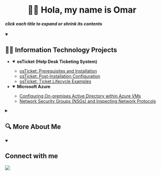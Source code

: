 <h1 align="center">🙋‍♂️ Hola, my name is Omar</h1>

#### *click each title to expand or shrink its contents*

<details open>
<summary><h2>👨‍💻 Information Technology Projects</h2></summary>
  
- <details open>
  <summary><b>osTicket (Help Desk Ticketing System)</b></summary>
    
  - [osTicket: Prerequisites and Installation](https://github.com/joshmadakorcc/osticket-prereqs)
  - [osTicket: Post-Installation Configuration](https://github.com/joshmadakorcc/post-install-config)
  - [osTicket: Ticket Lifecycle Examples](https://github.com/joshmadakorcc/ticket-lifecycle)
  </details>

- <details open>
  <summary><b>Microsoft Azure</b></summary>
    
  - [Configuring On-premises Active Directory within Azure VMs](https://github.com/joshmadakorcc/configure-ad)
  - [Network Security Groups (NSGs) and Inspecting Network Protocols](https://github.com/joshmadakorcc/azure-network-protocols)
  </details>
  
</details>

<details closed>
<summary><h2>🔍 More About Me</h2></summary>

  - 👀 I'm looking to advance my IT skills and career
  - 🎨 I do digital art as a hobby
  - 💪 I enjoy powerlifting!
  - 🗣️ I'm an intermediate spanish-speaker
  <img src="https://github-readme-stats.vercel.app/api/top-langs?username=omar-b-maldonado&show_icons=true&locale=en&layout=compact&theme=tokyonight" alt="ovi" />
</details>

<details open>
<summary><h2> Connect with me</h2></summary> 
  <a href="https://www.linkedin.com/in/omar-b-maldonado/"><img src="https://img.shields.io/badge/LinkedIn-0077B5?style=for-the-badge&logo=linkedin&logoColor=white"/></a>
</details>





<!-- <a href="https://omar-b-maldonado.itch.io/"><img src="https://img.shields.io/badge/Itch.io-FA5C5C?style=for-the-badge&logo=itchdotio&logoColor=white" /></a>-->

<!--- Themes:
chartreuse-dark
tokyonight
bear
neon
<!---
Omar-B-Maldonado/Omar-B-Maldonado is a ✨ special ✨ repository because its `README.md` (this file) appears on your GitHub profile.
You can click the Preview link to take a look at your changes.
--->

